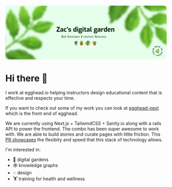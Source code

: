 [![Zacs github profile banner](https://github.com/zacjones93/zacjones93/blob/master/gh-profile-banner-v4.png?raw=true)](https://zacjones.dev)

# Hi there 👋

I work at egghead.io helping instructors design educational content that is effective and respects your time. 

If you want to check out some of my work you can look at [egghead-next](https://github.com/eggheadio/egghead-next/pulls?q=is%3Apr+is%3Aclosed+author%3Azacjones93) which is the front end of egghead. 

We are currently using Next.js + TailwindCSS + Sanity.io along with a rails API to power the frontend. The combo has been super awesome to work with. We are able to build stories and curate pages with little friction. This [PR showcases](https://github.com/eggheadio/egghead-next/pull/602) the flexibity and speed that this stack of technology allows.

I'm interested in:

- 🌱  digital gardens
- 🕸️ knowledge graphs
- 💡 design
- 🏋️ training for health and wellness


<!--
**zacjones93/zacjones93** is a ✨ _special_ ✨ repository because its `README.md` (this file) appears on your GitHub profile.

Here are some ideas to get you started:

- 🔭 I’m currently working on ...
- 🌱 I’m currently learning ...
- 👯 I’m looking to collaborate on ...
- 🤔 I’m looking for help with ...
- 💬 Ask me about ...
- 📫 How to reach me: ...
- 😄 Pronouns: ...
- ⚡ Fun fact: ...


<img align="left" alt="codeSTACKr's Github Stats" src="https://github-readme-stats.vercel.app/api?username=zacjones93&show_icons=true&hide_border=true" />

-->

